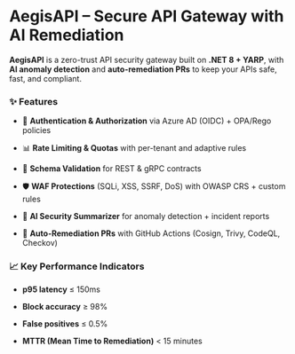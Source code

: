 # AegisAPI – Secure API Gateway with AI Remediation



**AegisAPI** is a zero-trust API security gateway built on **.NET 8 + YARP**, with **AI anomaly detection** and **auto-remediation PRs** to keep your APIs safe, fast, and compliant.



### ✨ Features

- 🔐 **Authentication & Authorization** via Azure AD (OIDC) + OPA/Rego policies  

- 📊 **Rate Limiting & Quotas** with per-tenant and adaptive rules  

- 📑 **Schema Validation** for REST & gRPC contracts  

- 🛡 **WAF Protections** (SQLi, XSS, SSRF, DoS) with OWASP CRS + custom rules  

- 🤖 **AI Security Summarizer** for anomaly detection + incident reports  

- 🔄 **Auto-Remediation PRs** with GitHub Actions (Cosign, Trivy, CodeQL, Checkov)  



### 📈 Key Performance Indicators

- **p95 latency** ≤ 150ms  

- **Block accuracy** ≥ 98%  

- **False positives** ≤ 0.5%  

- **MTTR (Mean Time to Remediation)** < 15 minutes  



